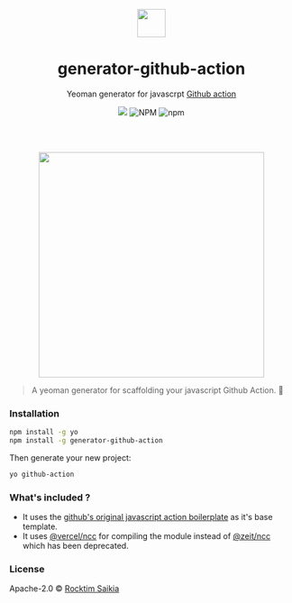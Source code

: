 <p align="center"><img src="https://github.com/rocktimsaikia/syzer/blob/master/.github/logo.png?raw=true" height="50px"></p>

<h1 align="center"> generator-github-action</h1>

<p align="center"> Yeoman generator for javascrpt <a href="https://github.com/actions/javascript-action">Github action</a></p>

<p align="center">
<img src="https://github.com/rocktimsaikia/generator-github-action/workflows/build/badge.svg"/>
<img alt="NPM" src="https://img.shields.io/npm/l/generator-github-action"/>
<img alt="npm" src="https://img.shields.io/npm/v/generator-github-action"/>
</p>
<br><br>

<p align="center"><a href="#"><img src="https://github.com/rocktimsaikia/syzer/blob/master/.github/frame.png" height="400px"></a></p>

> A yeoman generator for scaffolding your javascript Github Action. 🦄

### Installation

```bash
npm install -g yo
npm install -g generator-github-action
```

Then generate your new project:

```bash
yo github-action
```

### What's included ?

- It uses the [github's original javascript action boilerplate][github-action] as it's base template.
- It uses [@vercel/ncc][vercel] for compiling the module instead of [@zeit/ncc][zeit] which has been deprecated.

### License

Apache-2.0 © [Rocktim Saikia](https://rocktim.xyz)

[vercel]: https://www.npmjs.com/package/@vercel/ncc
[zeit]: https://www.npmjs.com/package/@zeit/ncc
[github-action]: https://github.com/actions/javascript-action
[npm-image]: https://badge.fury.io/js/generator-github-action.svg
[npm-url]: https://npmjs.org/package/generator-github-action
